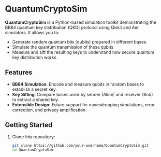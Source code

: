 
# QuantumCryptoSim

**QuantumCryptoSim** is a Python-based simulation toolkit demonstrating the BB84 quantum key distribution (QKD) protocol using Qiskit and Aer simulators. It allows you to:

- Generate random quantum bits (qubits) prepared in different bases.
- Simulate the quantum transmission of these qubits.
- Measure and sift the resulting keys to understand how secure quantum key distribution works.

## Features

- **BB84 Simulation**: Encode and measure qubits in random bases to establish a secret key.
- **Key Sifting**: Compare bases used by sender (Alice) and receiver (Bob) to extract a shared key.
- **Extensible Design**: Future support for eavesdropping simulations, error correction, and privacy amplification.

## Getting Started

1. Clone this repository:
   ```bash
   git clone https://github.com/your-username/QuantumCryptoSim.git
   cd QuantumCryptoSim
